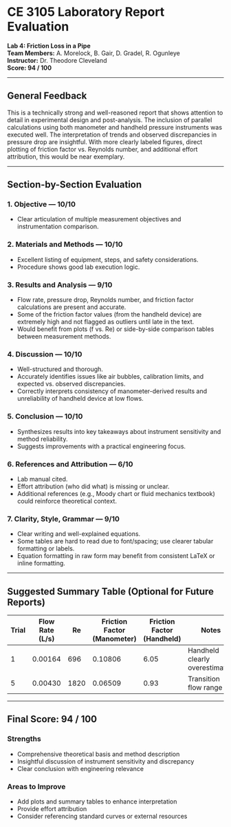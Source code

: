 
#  CE 3105 Laboratory Report Evaluation  
**Lab 4: Friction Loss in a Pipe**  
**Team Members:** A. Morelock, B. Gair, D. Gradel, R. Ogunleye  
**Instructor:** Dr. Theodore Cleveland  
**Score: 94 / 100**

---

##  General Feedback

This is a technically strong and well-reasoned report that shows attention to detail in experimental design and post-analysis. The inclusion of parallel calculations using both manometer and handheld pressure instruments was executed well. The interpretation of trends and observed discrepancies in pressure drop are insightful. With more clearly labeled figures, direct plotting of friction factor vs. Reynolds number, and additional effort attribution, this would be near exemplary.

---

##  Section-by-Section Evaluation

### 1. **Objective** — **10/10**
-  Clear articulation of multiple measurement objectives and instrumentation comparison.

### 2. **Materials and Methods** — **10/10**
-  Excellent listing of equipment, steps, and safety considerations.
-  Procedure shows good lab execution logic.

### 3. **Results and Analysis** — **9/10**
-  Flow rate, pressure drop, Reynolds number, and friction factor calculations are present and accurate.
- Some of the friction factor values (from the handheld device) are extremely high and not flagged as outliers until late in the text.
- Would benefit from plots (f vs. Re) or side-by-side comparison tables between measurement methods.

### 4. **Discussion** — **10/10**
-  Well-structured and thorough.
-  Accurately identifies issues like air bubbles, calibration limits, and expected vs. observed discrepancies.
-  Correctly interprets consistency of manometer-derived results and unreliability of handheld device at low flows.

### 5. **Conclusion** — **10/10**
-  Synthesizes results into key takeaways about instrument sensitivity and method reliability.
-  Suggests improvements with a practical engineering focus.

### 6. **References and Attribution** — **6/10**
-  Lab manual cited.
- Effort attribution (who did what) is missing or unclear.
- Additional references (e.g., Moody chart or fluid mechanics textbook) could reinforce theoretical context.

### 7. **Clarity, Style, Grammar** — **9/10**
-  Clear writing and well-explained equations.
- Some tables are hard to read due to font/spacing; use clearer tabular formatting or labels.
- Equation formatting in raw form may benefit from consistent LaTeX or inline formatting.

---

##  Suggested Summary Table (Optional for Future Reports)

| Trial | Flow Rate (L/s) | Re | Friction Factor (Manometer) | Friction Factor (Handheld) | Notes |
|-------|------------------|----|-----------------------------|-----------------------------|-------|
| 1     | 0.00164          | 696 | 0.10806                    | 6.05                        | Handheld clearly overestimated |
| 5     | 0.00430          | 1820| 0.06509                    | 0.93                        | Transition flow range |

---

## Final Score: **94 / 100**

###  **Strengths**
- Comprehensive theoretical basis and method description
- Insightful discussion of instrument sensitivity and discrepancy
- Clear conclusion with engineering relevance

###  **Areas to Improve**
- Add plots and summary tables to enhance interpretation
- Provide effort attribution
- Consider referencing standard curves or external resources


